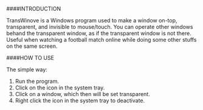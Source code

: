 ####INTRODUCTION

TransWinove is a Windows program used to make a window on-top, transparent, and invisible to mouse/touch. You can operate other windows behand the transparent window, as if the transparent window is not there. Useful when watching a football match online while doing some other stuffs on the same screen.
  
####HOW TO USE

The simple way:

1. Run the program.
2. Click on the icon in the system tray.
3. Click on a window, which then will be set transparent.
4. Right click the icon in the system tray to deactivate.
